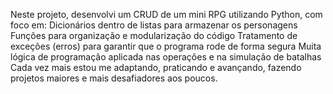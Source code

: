 Neste projeto, desenvolvi um CRUD de um mini RPG utilizando Python, com foco em:
Dicionários dentro de listas para armazenar os personagens
Funções para organização e modularização do código
Tratamento de exceções (erros) para garantir que o programa rode de forma segura
Muita lógica de programação aplicada nas operações e na simulação de batalhas
Cada vez mais estou me adaptando, praticando e avançando, fazendo projetos maiores e mais desafiadores aos poucos. 

